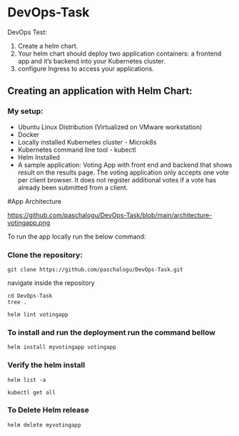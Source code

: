 # DevOps-Task

DevOps Test:
1. Create a helm chart.
2. Your helm chart should deploy two application containers: a frontend app and it’s backend into your Kubernetes cluster.
3. configure Ingress to access your applications.

## Creating an application with Helm Chart:

### My setup:
- Ubuntu Linux Distribution (Virtualized on VMware workstation)
- Docker 
- Locally installed Kubernetes cluster - Microk8s
- Kubernetes command line tool - kubectl
- Helm Installed
- A sample application: Voting App with front end and backend that shows result on the results page. The voting application only accepts one vote per client browser. It does not register additional votes if a vote has already been submitted from a client.

#App Architecture

<https://github.com/paschalogu/DevOps-Task/blob/main/architecture-votingapp.png>

To run the app locally run the below command:

### Clone the repository:

```
git clone https://github.com/paschalogu/DevOps-Task.git
```

navigate inside the repository 

```
cd DevOps-Task
tree .
```

```
helm lint votingapp
```

### To install and run the deployment run the command bellow

```
helm install myvotingapp votingapp
```

### Verify the helm install

```
helm list -a
```

```
kubectl get all
```

### To Delete Helm release

```
helm delete myvotingapp
````
